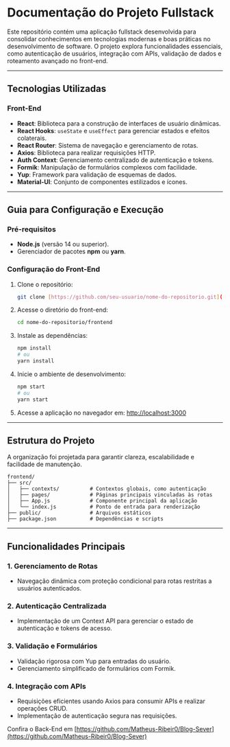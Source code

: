 # Documentação do Projeto Fullstack

Este repositório contém uma aplicação fullstack desenvolvida para consolidar conhecimentos em tecnologias modernas e boas práticas no desenvolvimento de software. O projeto explora funcionalidades essenciais, como autenticação de usuários, integração com APIs, validação de dados e roteamento avançado no front-end.

---

## Tecnologias Utilizadas

### Front-End
- **React**: Biblioteca para a construção de interfaces de usuário dinâmicas.
- **React Hooks**: `useState` e `useEffect` para gerenciar estados e efeitos colaterais.
- **React Router**: Sistema de navegação e gerenciamento de rotas.
- **Axios**: Biblioteca para realizar requisições HTTP.
- **Auth Context**: Gerenciamento centralizado de autenticação e tokens.
- **Formik**: Manipulação de formulários complexos com facilidade.
- **Yup**: Framework para validação de esquemas de dados.
- **Material-UI**: Conjunto de componentes estilizados e ícones.

---

## Guia para Configuração e Execução

### Pré-requisitos
- **Node.js** (versão 14 ou superior).
- Gerenciador de pacotes **npm** ou **yarn**.

### Configuração do Front-End

1. Clone o repositório:
   ```bash
   git clone [https://github.com/seu-usuario/nome-do-repositorio.git](https://github.com/Matheus-Ribeir0/Blog-Client)
   ```

2. Acesse o diretório do front-end:
   ```bash
   cd nome-do-repositorio/frontend
   ```

3. Instale as dependências:
   ```bash
   npm install
   # ou
   yarn install
   ```

4. Inicie o ambiente de desenvolvimento:
   ```bash
   npm start
   # ou
   yarn start
   ```

5. Acesse a aplicação no navegador em: [http://localhost:3000](http://localhost:3000)

---

## Estrutura do Projeto

A organização foi projetada para garantir clareza, escalabilidade e facilidade de manutenção.

```
frontend/
├── src/
│   ├── contexts/          # Contextos globais, como autenticação
│   ├── pages/             # Páginas principais vinculadas às rotas
│   ├── App.js             # Componente principal da aplicação
│   └── index.js           # Ponto de entrada para renderização
├── public/                # Arquivos estáticos
├── package.json           # Dependências e scripts
```

---

## Funcionalidades Principais

### 1. Gerenciamento de Rotas
- Navegação dinâmica com proteção condicional para rotas restritas a usuários autenticados.

### 2. Autenticação Centralizada
- Implementação de um Context API para gerenciar o estado de autenticação e tokens de acesso.

### 3. Validação e Formulários
- Validação rigorosa com Yup para entradas do usuário.
- Gerenciamento simplificado de formulários com Formik.

### 4. Integração com APIs
- Requisições eficientes usando Axios para consumir APIs e realizar operações CRUD.
- Implementação de autenticação segura nas requisições.

Confira o Back-End em [https://github.com/Matheus-Ribeir0/Blog-Sever](https://github.com/Matheus-Ribeir0/Blog-Sever)
